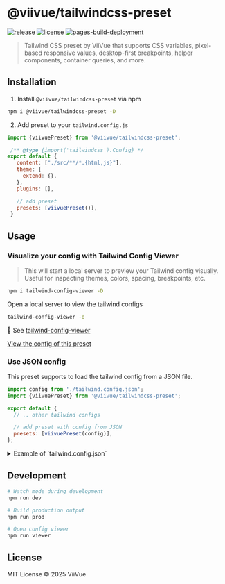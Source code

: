 # @viivue/tailwindcss-preset

[![release](https://badgen.net/github/release/viivue/tailwindcss-preset/)](https://github.com/viivue/tailwindcss-preset/releases/latest)
[![license](https://badgen.net/github/license/viivue/tailwindcss-preset/)](https://github.com/viivue/tailwindcss-preset/blob/master/LICENSE)
[![pages-build-deployment](https://github.com/viivue/tailwindcss-preset/actions/workflows/pages/pages-build-deployment/badge.svg)](https://github.com/viivue/tailwindcss-preset/actions/workflows/pages/pages-build-deployment)

> Tailwind CSS preset by ViiVue that supports CSS variables, pixel-based responsive values, desktop-first breakpoints, helper components, container queries, and more.


## Installation
1. Install `@viivue/tailwindcss-preset` via npm
```bash
npm i @viivue/tailwindcss-preset -D
```

2. Add preset to your `tailwind.config.js`
```js
import {viivuePreset} from '@viivue/tailwindcss-preset';

 /** @type {import('tailwindcss').Config} */
export default {
   content: ["./src/**/*.{html,js}"],
   theme: {
     extend: {},
   },
   plugins: [],

   // add preset
   presets: [viivuePreset()],
 }
```

## Usage

### Visualize your config with Tailwind Config Viewer
> This will start a local server to preview your Tailwind config visually.
> Useful for inspecting themes, colors, spacing, breakpoints, etc.

```bash
npm i tailwind-config-viewer -D
```

Open a local server to view the tailwind configs
```bash
tailwind-config-viewer -o
```

📖 See [tailwind-config-viewer](https://github.com/rogden/tailwind-config-viewer)

[View the config of this preset](https://viivue.github.io/tailwindcss-preset/)


### Use JSON config

This preset supports to load the tailwind config from a JSON file.

```js
import config from './tailwind.config.json';
import {viivuePreset} from '@viivue/tailwindcss-preset';

export default {
  // .. other tailwind configs

  // add preset with config from JSON
  presets: [viivuePreset(config)],
};
```



<details>
<summary>Example of `tailwind.config.json`</summary>

```json
{
  "prefix": "vii-",
  "colors": {
    "black": "#000",
    "white": "#fff",
    "purple": "#9650A5",
    "green": "#96C382",
    "indigo": "#605C80",
    "blue": "#49ABE3",
    "yellow": "#FEE882"
  },
  "fontFamily": {
    "primary": [
      "Lexend",
      "sans-serif"
    ],
    "heading": [
      "Comfortaa",
      "sans-serif"
    ],
    "icomoon": [
      "icomoon",
      "fantasy"
    ]
  },
  "fontWeight": {
    "primary": [
      400,
      500,
      600,
      700
    ],
    "heading": [
      700
    ]
  },
  "fontSize": {
    "14": "14px",
    "16": "16px",
    "32": "32px",
    "40": "40px",
    "48": "48px",
    "h1": "var(--vii-size-48)",
    "h2": "var(--vii-size-40)",
    "h3": "var(--vii-size-32)",
    "body": "var(--vii-size-16)"
  },
  "fontSizeResponsive": {
    "md": {
      "32": "24px",
      "40": "28px",
      "48": "32px"
    }
  },
  "spacing": {
    "default": "var(--vii-spacing-80)",
    "heading": "var(--vii-spacing-20)",
    "paragraph": "var(--vii-spacing-20)",
    "gap-container": "40px",
    "gap-vc-column": "12px"
  },
  "spacingResponsive": {
    "md": {
      "gap-container": "20px",
      "gap-vc-column": "10px"
    },
    "sm": {},
    "xs": {}
  },
  "container": {
    "default": "1392px",
    "small": "700px"
  },
  "screens": {
    "xl": {
      "min": "1561px"
    },
    "lg": {
      "max": "1560px"
    },
    "xs": {
      "max": "480px"
    }
  },
  "variants": {
    "search-open": "html.search-open &",
    "menu-open": "html.menu-open &",
    "scroll-middle": "body.scroll-middle &",
    "scroll-up": "body.scroll-up &"
  }
}
```
  
</details>

## Development

```bash
# Watch mode during development
npm run dev

# Build production output
npm run prod

# Open config viewer
npm run viewer

```

## License

MIT License © 2025 ViiVue
